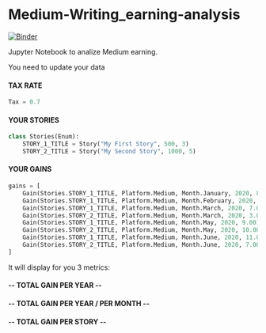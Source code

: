 # Medium-Writing_earning-analysis
[![Binder](https://mybinder.org/badge_logo.svg)](https://mybinder.org/v2/gh/satan87/Medium-Writing_earning-analysis/master)

Jupyter Notebook to analize Medium earning.


You need to update your data
#### TAX RATE


```python
Tax = 0.7
```

#### YOUR STORIES


```python
class Stories(Enum):
    STORY_1_TITLE = Story("My First Story", 500, 3)
    STORY_2_TITLE = Story("My Second Story", 1000, 5)
```

#### YOUR GAINS


```python
gains = [
    Gain(Stories.STORY_1_TITLE, Platform.Medium, Month.January, 2020, 8.00),
    Gain(Stories.STORY_1_TITLE, Platform.Medium, Month.February, 2020, 9.00),
    Gain(Stories.STORY_1_TITLE, Platform.Medium, Month.March, 2020, 7.00),
    Gain(Stories.STORY_2_TITLE, Platform.Medium, Month.March, 2020, 3.00),
    Gain(Stories.STORY_1_TITLE, Platform.Medium, Month.May, 2020, 9.00),
    Gain(Stories.STORY_2_TITLE, Platform.Medium, Month.May, 2020, 10.00),
    Gain(Stories.STORY_1_TITLE, Platform.Medium, Month.June, 2020, 11.00),
    Gain(Stories.STORY_2_TITLE, Platform.Medium, Month.June, 2020, 7.00)
]
```

It will display for you 3 metrics:
#### -- TOTAL GAIN PER YEAR --
#### -- TOTAL GAIN PER YEAR / PER MONTH --
#### -- TOTAL GAIN PER STORY --
